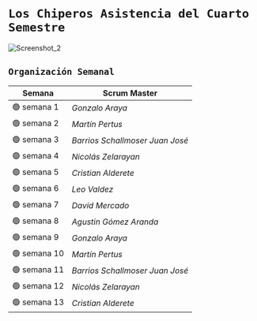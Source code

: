 # `Los Chiperos Asistencia del Cuarto Semestre`
![Screenshot_2](https://user-images.githubusercontent.com/96781254/235001574-38061c46-6f71-4658-acd1-c1fa5bdad35b.jpg)


## `Organización Semanal`

| **Semana** | **Scrum Master** |
| ---- | ---- |
| 🟢 semana 1 | *Gonzalo Araya* |
| 🟢 semana 2 | *Martín Pertus* |
| 🟢 semana 3 | *Barrios Schallmoser Juan José* |
| 🟢 semana 4 | *Nicolás Zelarayan* |
| 🟢 semana 5 | *Cristian Alderete* |
| 🟢 semana 6 | *Leo Valdez* |
| 🟢 semana 7 | *David Mercado* |
| 🟢 semana 8 | *Agustin Gómez Aranda* |
| 🟢 semana 9 | *Gonzalo Araya* |
| 🟢 semana 10 | *Martín Pertus* |
| 🟢 semana 11 | *Barrios Schallmoser Juan José* |
| 🟢 semana 12 | *Nicolás Zelarayan* |
| 🟢 semana 13 | *Cristian Alderete* |
